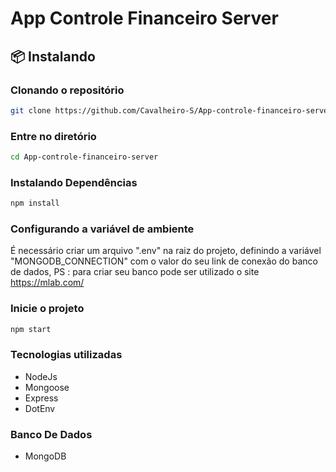 # App Controle Financeiro Server

## 📦 Instalando

### Clonando o repositório
```bash
git clone https://github.com/Cavalheiro-S/App-controle-financeiro-server.git
```
### Entre no diretório
```bash
cd App-controle-financeiro-server
```

### Instalando Dependências
```bash
npm install
```
### Configurando a variável de ambiente
É necessário criar um arquivo ".env" na raiz do projeto, definindo a variável "MONGODB_CONNECTION" com o valor do seu link de conexão do banco de dados, 
PS : para criar seu banco pode ser utilizado o site https://mlab.com/ 

### Inicie o projeto
```bash
npm start
```
### Tecnologias utilizadas
- NodeJs
- Mongoose
- Express
- DotEnv

### Banco De Dados
- MongoDB
